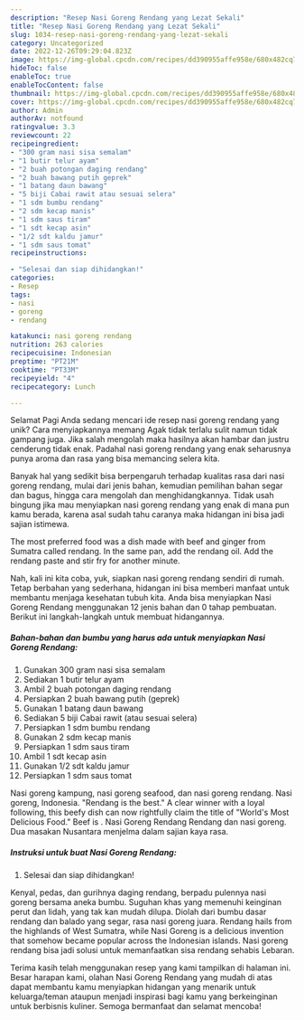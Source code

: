 ```yaml
---
description: "Resep Nasi Goreng Rendang yang Lezat Sekali"
title: "Resep Nasi Goreng Rendang yang Lezat Sekali"
slug: 1034-resep-nasi-goreng-rendang-yang-lezat-sekali
category: Uncategorized
date: 2022-12-26T09:29:04.823Z
image: https://img-global.cpcdn.com/recipes/dd390955affe958e/680x482cq70/nasi-goreng-rendang-foto-resep-utama.jpg
hideToc: false
enableToc: true
enableTocContent: false
thumbnail: https://img-global.cpcdn.com/recipes/dd390955affe958e/680x482cq70/nasi-goreng-rendang-foto-resep-utama.jpg
cover: https://img-global.cpcdn.com/recipes/dd390955affe958e/680x482cq70/nasi-goreng-rendang-foto-resep-utama.jpg
author: Admin
authorAv: notfound
ratingvalue: 3.3
reviewcount: 22
recipeingredient:
- "300 gram nasi sisa semalam"
- "1 butir telur ayam"
- "2 buah potongan daging rendang"
- "2 buah bawang putih geprek"
- "1 batang daun bawang"
- "5 biji Cabai rawit atau sesuai selera"
- "1 sdm bumbu rendang"
- "2 sdm kecap manis"
- "1 sdm saus tiram"
- "1 sdt kecap asin"
- "1/2 sdt kaldu jamur"
- "1 sdm saus tomat"
recipeinstructions:

- "Selesai dan siap dihidangkan!"
categories:
- Resep
tags:
- nasi
- goreng
- rendang

katakunci: nasi goreng rendang 
nutrition: 263 calories
recipecuisine: Indonesian
preptime: "PT21M"
cooktime: "PT33M"
recipeyield: "4"
recipecategory: Lunch

---
```



Selamat Pagi Anda sedang mencari ide resep nasi goreng rendang yang unik? Cara menyiapkannya memang Agak tidak terlalu sulit namun tidak gampang juga. Jika salah mengolah maka hasilnya akan hambar dan justru cenderung tidak enak. Padahal nasi goreng rendang yang enak seharusnya punya aroma dan rasa yang bisa memancing selera kita.


Banyak hal yang sedikit bisa berpengaruh terhadap kualitas rasa dari nasi goreng rendang, mulai dari jenis bahan, kemudian pemilihan bahan segar dan bagus, hingga cara mengolah dan menghidangkannya. Tidak usah bingung jika mau menyiapkan nasi goreng rendang yang enak di mana pun kamu berada, karena asal sudah tahu caranya maka hidangan ini bisa jadi sajian istimewa.

The most preferred food was a dish made with beef and ginger from Sumatra called rendang. In the same pan, add the rendang oil. Add the rendang paste and stir fry for another minute.


Nah, kali ini kita coba, yuk, siapkan nasi goreng rendang sendiri di rumah. Tetap berbahan yang sederhana, hidangan ini bisa memberi manfaat untuk membantu menjaga kesehatan tubuh kita. Anda bisa menyiapkan Nasi Goreng Rendang menggunakan 12 jenis bahan dan 0 tahap pembuatan. Berikut ini langkah-langkah untuk membuat hidangannya.

<!--inarticleads1-->

##### Bahan-bahan dan bumbu yang harus ada untuk menyiapkan Nasi Goreng Rendang:

1. Gunakan 300 gram nasi sisa semalam
1. Sediakan 1 butir telur ayam
1. Ambil 2 buah potongan daging rendang
1. Persiapkan 2 buah bawang putih (geprek)
1. Gunakan 1 batang daun bawang
1. Sediakan 5 biji Cabai rawit (atau sesuai selera)
1. Persiapkan 1 sdm bumbu rendang
1. Gunakan 2 sdm kecap manis
1. Persiapkan 1 sdm saus tiram
1. Ambil 1 sdt kecap asin
1. Gunakan 1/2 sdt kaldu jamur
1. Persiapkan 1 sdm saus tomat


Nasi goreng kampung, nasi goreng seafood, dan nasi goreng rendang. Nasi goreng, Indonesia. &#34;Rendang is the best.&#34; A clear winner with a loyal following, this beefy dish can now rightfully claim the title of &#34;World&#39;s Most Delicious Food.&#34; Beef is . Nasi Goreng Rendang Rendang dan nasi goreng. Dua masakan Nusantara menjelma dalam sajian kaya rasa. 

<!--inarticleads2-->

##### Instruksi untuk buat Nasi Goreng Rendang:


1. Selesai dan siap dihidangkan!

Kenyal, pedas, dan gurihnya daging rendang, berpadu pulennya nasi goreng bersama aneka bumbu. Suguhan khas yang memenuhi keinginan perut dan lidah, yang tak kan mudah dilupa. Diolah dari bumbu dasar rendang dan balado yang segar, rasa nasi goreng juara. Rendang hails from the highlands of West Sumatra, while Nasi Goreng is a delicious invention that somehow became popular across the Indonesian islands. Nasi goreng rendang bisa jadi solusi untuk memanfaatkan sisa rendang sehabis Lebaran. 

Terima kasih telah menggunakan resep yang kami tampilkan di halaman ini. Besar harapan kami, olahan Nasi Goreng Rendang yang mudah di atas dapat membantu kamu menyiapkan hidangan yang menarik untuk keluarga/teman ataupun menjadi inspirasi bagi kamu yang berkeinginan untuk berbisnis kuliner. Semoga bermanfaat dan selamat mencoba!
